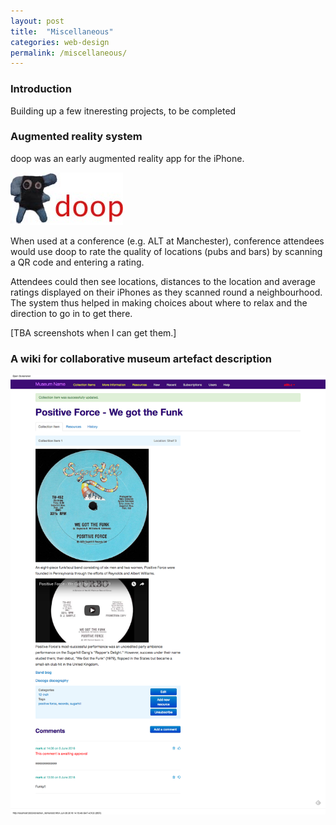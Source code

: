 ```yaml
---
layout: post
title:  "Miscellaneous"
categories: web-design 
permalink: /miscellaneous/
---
```

### Introduction 

Building up a few itneresting projects, to be completed

### Augmented reality system


doop was an early augmented reality app for the iPhone. 

![doop logo](/assets/images/doop/doop.lpgo.jpg)


When used at a conference (e.g. ALT at Manchester), conference attendees would use doop 
to rate 
the quality of locations (pubs and bars) by scanning a QR code and entering a rating.

Attendees could then see locations, distances to the location and average ratings displayed on their iPhones as they scanned round
a neighbourhood. The system thus helped in making choices about where to relax and the direction
to go in to get there.

\[TBA screenshots when I can get them.\]


### A wiki for collaborative museum artefact description

![Gradient Assessment splash page](/assets/images/social-museum/social-museum-item-page%20.png)





